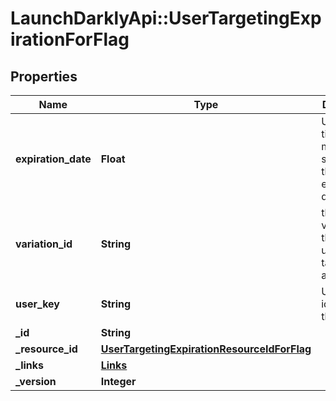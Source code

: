 # LaunchDarklyApi::UserTargetingExpirationForFlag

## Properties
Name | Type | Description | Notes
------------ | ------------- | ------------- | -------------
**expiration_date** | **Float** | Unix epoch time in milliseconds specifying the expiration date | [optional] 
**variation_id** | **String** | the ID of the variation that the user is targeted on a flag | [optional] 
**user_key** | **String** | Unique identifier for the user | [optional] 
**_id** | **String** |  | [optional] 
**_resource_id** | [**UserTargetingExpirationResourceIdForFlag**](UserTargetingExpirationResourceIdForFlag.md) |  | [optional] 
**_links** | [**Links**](Links.md) |  | [optional] 
**_version** | **Integer** |  | [optional] 



